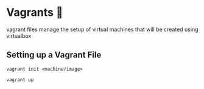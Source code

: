 # Vagrants :taco:

vagrant files manage the setup of virtual machines that will be created using virtualbox

## Setting up a Vagrant File

    vagrant init <machine/image>

    vagrant up
